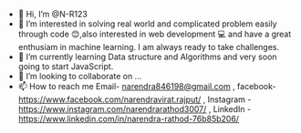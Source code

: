- 👋 Hi, I’m @N-R123
- 👀 I’m interested in solving real world and complicated problem easily through code 😊,also interested in web development 💻 and have a great enthusiam in machine learning.
I am always ready to take challenges.
- 🌱 I’m currently learning Data structure and Algorithms and very soon going to start JavaScript.
- 💞️ I’m looking to collaborate on ...
- 📫 How to reach me Email- narendra846198@gmail.com , facebook- https://www.facebook.com/narendravirat.rajput/ , Instagram - https://www.instagram.com/narendrarathod3007/ ,
LinkedIn - https://www.linkedin.com/in/narendra-rathod-76b85b206/

<!---
N-R123/N-R123 is a ✨ special ✨ repository because its `README.md` (this file) appears on your GitHub profile.
You can click the Preview link to take a look at your changes.
--->
